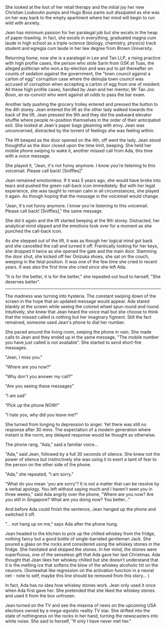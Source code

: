 She looked at the loot of her retail therapy and the initial joy her new Christian Louboutin pumps and Hugo Boss pants suit dissipated as she was on her way back to the empty apartment where her mind will begin to run wild with anxiety.

Jean has minimum passion for her paralegal job but she excels in the heap of paper-trawling. In fact, she excels in everything, graduated magna cum laude in high school as a triple-science (biology, chemistry, physics) track student and egregia cum laude in her law degree from Brown University.

Returning home, now she is a paralegal in Lee and Tan LLP, a rising practice with high profile cases, the person who stole Sarin from GSK at Tuas, the alleged politician who won a by-election and was put to jail thereafter on counts of sedation against the government, the "town council against a carton of egg" corruption case where the deinujla town council was accused of corruption when accepting a carton of egg from one of resident. All these high profile cases, handled by Jean and her mentor, Mr Tan Joo Boon, an ex-convict who went against all odds to pass the bar exam.

Another lady pushing the grocery trolley entered and pressed the button to the 4th storey. Jean entered the lift as the other lady walked towards the back of the lift. Jean pressed the 9th and they did the awkward elevator shuffle where people re-position themselves in the order of their anticipated exit. She looked at Jean's paper bags gleaming with envy. Jean was unconcerned, distracted by the torrent of feelings she was feeling within.

The lift beeped as the door opened on the 4th, off went the lady. Jean stood thoughtful as the door closed upon the time limit, beeping. She held her mobile phone swiping to wake it, another missed call from Ada, this time with a voice message.

She played it, "Jean, it's not funny anymore. I know you're listening to this voicemail. Please call back! [Sniffles]"

Jean remained emotionless. If it was 5 years ago, she would have broke into tears and pushed the green call-back icon immediately. But with her legal experience, she was taught to remain calm in all circumstances, she played it again. As though hoping that the message in the voicemail would change.

"Jean, it's not funny anymore. I know you're listening to this voicemail. Please call back! [Sniffles]," the same message.

She did it again and the lift started beeping at the 9th storey. Distracted, her analytical mind slipped and the emotions took over for a moment as she punched the call-back icon.

As she stepped out of the lift, it was as though her logical mind got back and she cancelled the call and turned it off. Frantically looking for her keys, she dropped it twice as she opened the gate and the main door. Slamming the door shut, she kicked off her Onizuka shoes, she sat on the couch, weeping in the fetal position. It was one of the few time she cried in recent years. It was also the first time she cried since she left Ada.

"It is for the better, it is for the better," she repeated out loud to herself, "She deserves better".

----


The madness was turning into hysteria. The constant swiping down of the screen in the hope that an updated message would appear. Ada stared blankly at the screen while seeing the colored wheel spun round and round. Intuitively, she knew that Jean heard the voice mail but she choose to think that the missed called is nothing but her imaginary figment. Still the fact remained, someone used Jean's phone to dial her number.

She paced around the living room, swiping the phone in vain. She made calls to Jean and they ended up in the same message, "The mobile number you have just called is not available". She started to send short-fire messages.

"Jean, I miss you."

"Where are you now?"

"Why don't you answer my call?"

"Are you seeing these messages"

"I am sad"

"Pick up the phone NOW!"

"I hate you, why did you leave me?"

She turned from longing to depression to anger. Yet there was still no response after 30 mins. The expectation of a modern generation where instant is the norm; any delayed response would be thought as otherwise.

The phone rang, "Ada," said a familiar voice...

"Ada," said Jean, followed by a full 30 seconds of silence. She knew not the power of silence but instinctively she was using it to exert a taint of fear to the person on the other side of the phone.

"Ada," she repeated, "I am sorry."

"What do you mean 'you are sorry'? It is not a matter that can be resolve by a verbal apology. You left without saying much and I haven't seen you in three weeks," said Ada angrily over the phone, "Where are you now? Are you still in Singapore? What are you doing now? You better..."

And before Ada could finish the sentence, Jean hanged up the phone and switched it off.

"... not hang up on me," says Ada after the phone hung.

Jean headed to the kitchen to pick up the chilled whiskey from the fridge, nothing fancy but a good bottle of single-barreled gentlemen Jack. She poured a glass on the rocks and considered using the whiskey stones in the fridge. She hesitated and skipped the stones. In her mind, the stones were superfluous, one of the senseless gift that Ada gave her last Christmas. Ada thought that Jean likes her whiskey chilled but she doesn't understand that it is the melting ice that softens the blow of the whiskey alcoholic hit on the neurons. (Somewhat like regression on the activation function in a neural net - note to self, maybe this line should be removed from this story... )

In fact, Ada has no idea how whiskey stones work. Jean only used it once when Ada first gave her. She pretended that she liked the whiskey stones and used it from the box unfrozen.

Jean turned on the TV and see the miasma of news on the upcoming USA elections owned by a mega-egoistic reality TV star. She drifted into the state of nothingness on the rocks in her hand, turning the newscasters into white noise.
She said to herself, "If only I have never met her."
